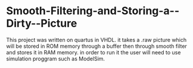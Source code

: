 # Smooth-Filtering-and-Storing-a--Dirty--Picture
This project was written on quartus in VHDL.
it takes a .raw picture which will be stored in ROM memory through a buffer then through smooth filter and stores it in RAM memory.
in order to run it the user will need to use simulation proggram such as ModelSim.
